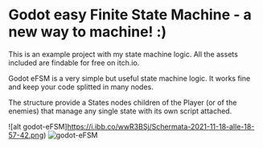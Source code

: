 # Godot easy Finite State Machine - a new way to machine! :)

This is an example project with my state machine logic. All the assets included are findable for free on itch.io.

Godot eFSM is a very simple but useful state machine logic. It works fine and keep your code splitted in many nodes.

The structure provide a States nodes children of the Player (or of the enemies) that manage any single state with its own script attached.

![alt godot-eFSM]https://i.ibb.co/wwR3BSj/Schermata-2021-11-18-alle-18-57-42.png)
<img src="https://i.ibb.co/wwR3BSj/Schermata-2021-11-18-alle-18-57-42.png"
     alt="godot-eFSM" />